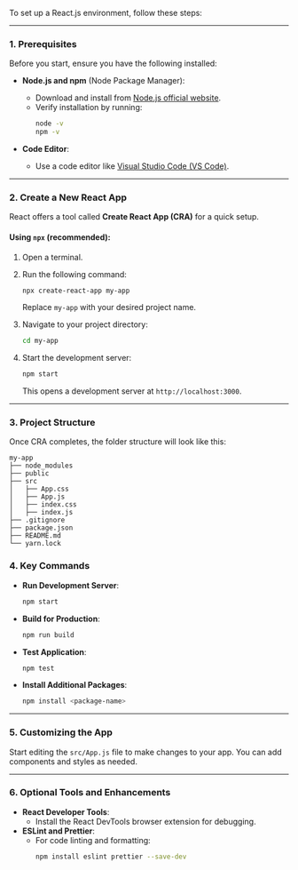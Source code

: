 

To set up a React.js environment, follow these steps:

---

### **1. Prerequisites**
Before you start, ensure you have the following installed:
- **Node.js and npm** (Node Package Manager):
  - Download and install from [Node.js official website](https://nodejs.org/). 
  - Verify installation by running:
    ```bash
    node -v
    npm -v
    ```

- **Code Editor**:
  - Use a code editor like [Visual Studio Code (VS Code)](https://code.visualstudio.com/).

---

### **2. Create a New React App**
React offers a tool called **Create React App (CRA)** for a quick setup.

#### Using `npx` (recommended):
1. Open a terminal.
2. Run the following command:
   ```bash
   npx create-react-app my-app
   ```
   Replace `my-app` with your desired project name.

3. Navigate to your project directory:
   ```bash
   cd my-app
   ```

4. Start the development server:
   ```bash
   npm start
   ```
   This opens a development server at `http://localhost:3000`.

---

### **3. Project Structure**
Once CRA completes, the folder structure will look like this:

```
my-app
├── node_modules
├── public
├── src
│   ├── App.css
│   ├── App.js
│   ├── index.css
│   ├── index.js
├── .gitignore
├── package.json
├── README.md
└── yarn.lock
```

### **4. Key Commands**
- **Run Development Server**:
  ```bash
  npm start
  ```
- **Build for Production**:
  ```bash
  npm run build
  ```
- **Test Application**:
  ```bash
  npm test
  ```
- **Install Additional Packages**:
  ```bash
  npm install <package-name>
  ```

---

### **5. Customizing the App**
Start editing the `src/App.js` file to make changes to your app. You can add components and styles as needed.

---

### **6. Optional Tools and Enhancements**
- **React Developer Tools**:
  - Install the React DevTools browser extension for debugging.
- **ESLint and Prettier**:
  - For code linting and formatting:
    ```bash
    npm install eslint prettier --save-dev
    ```
